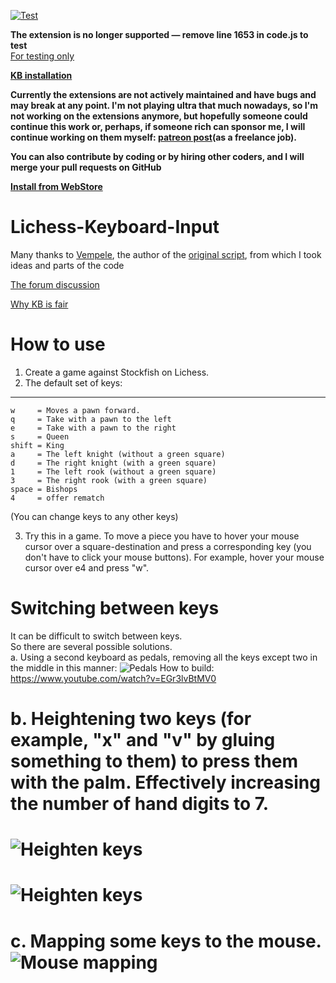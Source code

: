 [![Test](https://github.com/mr-yt12/lichess-gui-use-code-example/actions/workflows/node.js.yml/badge.svg)](https://github.com/mr-yt12/lichess-gui-use-code-example/actions/workflows/node.js.yml)

**The extension is no longer supported — remove line 1653 in code.js to test**  
[For testing only](https://github.com/mr-yt12/lichess-gui-use-code-example/archive/074e3a8c14089dc1d591bfffdaed08e5a1637777.zip)

**[KB installation](https://chrome.google.com/webstore/detail/lichess-keyboard-input/beaekfhgnpkeaemddboeojhljnjoebfll)**

**Currently the extensions are not actively maintained and have bugs and may break at any point. I'm not playing ultra that much nowadays, so I'm not working on the extensions anymore, but hopefully someone could continue this work or, perhaps, if someone rich can sponsor me, I will continue working on them myself:
[patreon post](https://www.patreon.com/posts/lichess-keyboard-53287800)(as a freelance job).**

**You can also contribute by coding or by hiring other coders, and I will merge your pull requests on GitHub**

**[Install from WebStore](https://chrome.google.com/webstore/detail/lichess-keyboard-input/beaekfhgnpkeaemddboeojhljnjoebfl)**

# Lichess-Keyboard-Input

Many thanks to [Vempele](https://github.com/Vempele), the author of the [original script](https://gist.github.com/Vempele/46333e85e33b6d488c3ffb131942272d), from which I took ideas and parts of the code 

[The forum discussion](https://lichess.org/forum/lichess-feedback/feature-request-using-keyboard-for-selecting-pieces?page=1)

[Why KB is fair](https://github.com/mr-yt12/lichess-gui-use-code-example/blob/master/Why%20KB%20is%20fair.md)

# How to use

1. Create a game against Stockfish on Lichess. 
2. The default set of keys:
___________________________
```
w     = Moves a pawn forward.
q     = Take with a pawn to the left
e     = Take with a pawn to the right 
s     = Queen
shift = King
a     = The left knight (without a green square)
d     = The right knight (with a green square)
1     = The left rook (without a green square)
3     = The right rook (with a green square)
space = Bishops 
4     = offer rematch 
```

(You can change keys to any other keys) <br />

3. Try this in a game. To move a piece you have to hover your mouse cursor over a square-destination and press a corresponding key (you don't have to click your mouse buttons). For example, hover your mouse cursor over e4 and press "w". 
<!--
4. To change the keys, open the script (Tampermonkey icon, Dashboard, KeyboardLichessKeys), and find this part in the beginning: 
![Keys](https://i.snag.gy/admb3S.jpg)
There you can change the keys and click "Save"-->

# Switching between keys
It can be difficult to switch between keys. <br />
So there are several possible solutions. <br />
a. Using a second keyboard as pedals, removing all the keys except two in the middle in this manner: ![Pedals](https://i2.wp.com/www.synthtopia.com/wp-content/uploads/2018/10/usb-foot-switch-computer-keyboard-e1539127171568.jpg)
How to build: https://www.youtube.com/watch?v=EGr3lvBtMV0 <br />

# b. Heightening two keys (for example, "x" and "v" by gluing something to them) to press them with the palm. Effectively increasing the number of hand digits to 7. <br />
# ![Heighten keys](https://i.snag.gy/S8JfLl.jpg) <br />
# ![Heighten keys](https://i.snag.gy/YcQZyg.jpg) <br />

# c. Mapping some keys to the mouse. ![Mouse mapping](https://i.ytimg.com/vi/duKTSAMomo4/maxresdefault.jpg)
